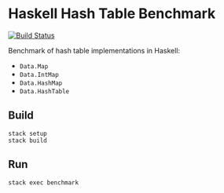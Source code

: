 # Haskell Hash Table Benchmark

[![Build Status](https://travis-ci.org/hongchangwu/hashtable-benchmark.svg?branch=master)](https://travis-ci.org/hongchangwu/hashtable-benchmark)

Benchmark of hash table implementations in Haskell:

- `Data.Map`
- `Data.IntMap`
- `Data.HashMap`
- `Data.HashTable`

## Build

```
stack setup
stack build
```

## Run

```
stack exec benchmark
```
